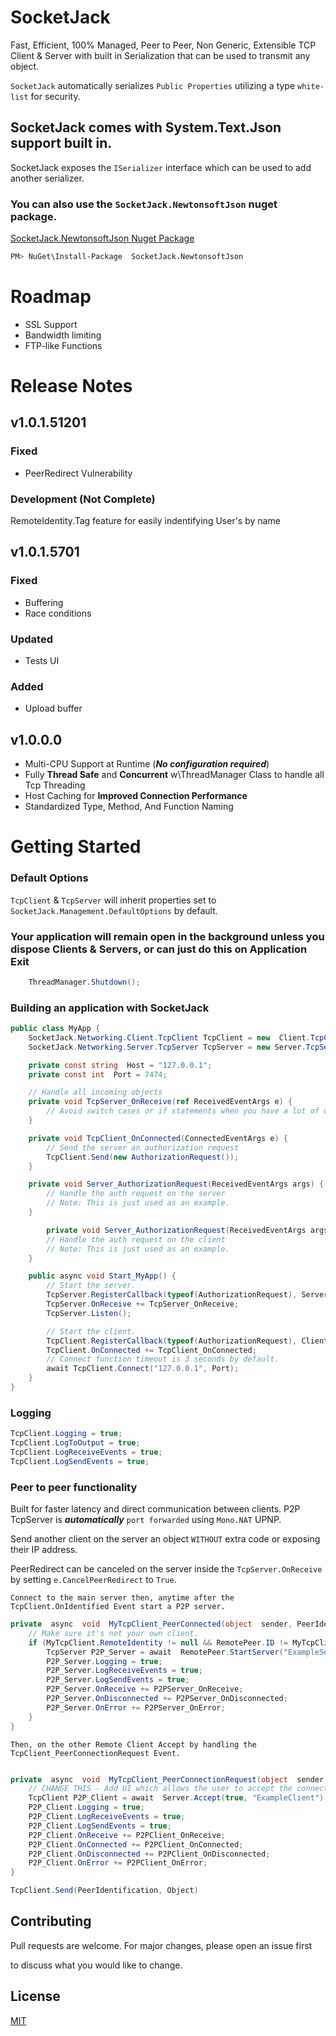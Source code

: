 # SocketJack

Fast, Efficient, 100% Managed, Peer to Peer, Non Generic, Extensible TCP Client & Server with built in Serialization that can be used to transmit any object.

`SocketJack` automatically serializes `Public Properties` utilizing a type `white-list` for security.

## SocketJack comes with System.Text.Json support built in.
SocketJack exposes the `ISerializer` interface which can be used to add another serializer.

### You can also use the `SocketJack.NewtonsoftJson` nuget package.

[SocketJack.NewtonsoftJson Nuget Package](https://www.nuget.org/packages/SocketJack.NewtonsoftJson)
```bash
PM> NuGet\Install-Package  SocketJack.NewtonsoftJson
```


# Roadmap
- SSL Support
- Bandwidth limiting
- FTP-like Functions

# Release Notes

## v1.0.1.51201
### Fixed
- PeerRedirect Vulnerability 

### Development (Not Complete)
RemoteIdentity.Tag feature for easily indentifying User's by name


## v1.0.1.5701
### Fixed
- Buffering
- Race conditions

### Updated
- Tests UI

### Added
- Upload buffer

## v1.0.0.0
 - Multi-CPU Support at Runtime (***No configuration required***)
 - Fully **Thread  Safe** and **Concurrent** w\ThreadManager Class to handle all Tcp Threading
 - Host Caching for **Improved Connection Performance**
 - Standardized Type, Method, And Function Naming

# Getting Started


### Default Options

`TcpClient` & `TcpServer` will inherit properties set to `SocketJack.Management.DefaultOptions` by default.


### Your application will remain open in the background unless you dispose Clients & Servers, or can just do this on **Application Exit** 

```cs
    ThreadManager.Shutdown();
```


### Building an application with SocketJack

```cs
public class MyApp {
    SocketJack.Networking.Client.TcpClient TcpClient = new  Client.TcpClient();
    SocketJack.Networking.Server.TcpServer TcpServer = new Server.TcpServer(Port);

    private const string  Host = "127.0.0.1";
    private const int  Port = 7474;

    // Handle all incoming objects
    private void TcpServer_OnReceive(ref ReceivedEventArgs e) {
        // Avoid switch cases or if statements when you have a lot of objects to handle.
    }

    private void TcpClient_OnConnected(ConnectedEventArgs e) {
        // Send the server an authorization request
        TcpClient.Send(new AuthorizationRequest());
    }

    private void Server_AuthorizationRequest(ReceivedEventArgs args) {
        // Handle the auth request on the server
        // Note: This is just used as an example.
    }

        private void Server_AuthorizationRequest(ReceivedEventArgs args) {
        // Handle the auth request on the client
        // Note: This is just used as an example.
    }

    public async void Start_MyApp() {
        // Start the server.
        TcpServer.RegisterCallback(typeof(AuthorizationRequest), Server_AuthorizationRequest);
        TcpServer.OnReceive += TcpServer_OnReceive;
        TcpServer.Listen();

        // Start the client.
        TcpClient.RegisterCallback(typeof(AuthorizationRequest), Client_AuthorizationRequest);
        TcpClient.OnConnected += TcpClient_OnConnected;
        // Connect function timeout is 3 seconds by default.
        await TcpClient.Connect("127.0.0.1", Port);
    }
}
```


### Logging

```cs
TcpClient.Logging = true;
TcpClient.LogToOutput = true;
TcpClient.LogReceiveEvents = true;
TcpClient.LogSendEvents = true;
```


### Peer to peer functionality
Built for faster latency and direct communication between clients.
P2P TcpServer is ***automatically***  `port forwarded` using `Mono.NAT` UPNP.


Send another client on the server an object `WITHOUT` extra code or exposing their IP address.

PeerRedirect can be canceled on the server inside the `TcpServer.OnReceive` by setting `e.CancelPeerRedirect` to `True`.

`Connect to the main server then, anytime after the TcpClient.OnIdentified Event start a P2P server.`

```cs
private  async  void  MyTcpClient_PeerConnected(object  sender, PeerIdentification  RemotePeer) {
    // Make sure it's not your own client.
    if (MyTcpClient.RemoteIdentity != null && RemotePeer.ID != MyTcpClient.RemoteIdentity.ID) {
        TcpServer P2P_Server = await  RemotePeer.StartServer("ExampleServer");
        P2P_Server.Logging = true;
        P2P_Server.LogReceiveEvents = true;
        P2P_Server.LogSendEvents = true;
        P2P_Server.OnReceive += P2PServer_OnReceive;
        P2P_Server.OnDisconnected += P2PServer_OnDisconnected;
        P2P_Server.OnError += P2PServer_OnError;
    }
}
```

``Then, on the other Remote Client Accept by handling the TcpClient_PeerConnectionRequest Event.``

```cs

private  async  void  MyTcpClient_PeerConnectionRequest(object  sender, P2PServer  Server) {
    // CHANGE THIS - Add UI which allows the user to accept the connection.
    TcpClient P2P_Client = await  Server.Accept(true, "ExampleClient");
    P2P_Client.Logging = true;
    P2P_Client.LogReceiveEvents = true;
    P2P_Client.LogSendEvents = true;
    P2P_Client.OnReceive += P2PClient_OnReceive;
    P2P_Client.OnConnected += P2PClient_OnConnected;
    P2P_Client.OnDisconnected += P2PClient_OnDisconnected;
    P2P_Client.OnError += P2PClient_OnError;
}

```

```cs
TcpClient.Send(PeerIdentification, Object)
```

 
## Contributing

Pull requests are welcome. For major changes, please open an issue first

to discuss what you would like to change.

## License
  
[MIT](https://choosealicense.com/licenses/mit/)
